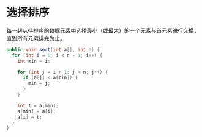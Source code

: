 # 选择排序

每一趟从待排序的数据元素中选择最小（或最大）的一个元素与首元素进行交换，直到所有元素排完为止。

```java
public void sort(int a[], int n) {
  for (int i = 0; i < n - 1; i++) {
    int min = i;

    for (int j = i + 1; j < n; j++) {
      if (a[j] < a[min]) {
        min = j;
      }
    }

    int t = a[min];
    a[min] = a[i];
    a[i] = t;
  }
}
```
